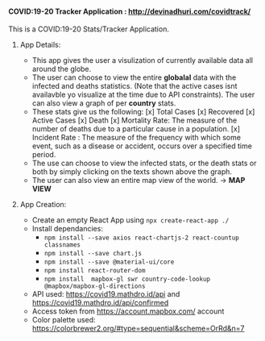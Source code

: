 #### COVID:19-20 Tracker Application : http://devinadhuri.com/covidtrack/

This is a COVID:19-20 Stats/Tracker Application.  <br />

1. App Details:
   - This app gives the user a visulization of currently available data all around the globe. 
   - The user can choose to view the entire **globalal** data with the infected and deaths statistics. (Note that the active cases isnt availavble yo visualize at the time due to API constraints). The user can also view a graph of per **country** stats.
   - These stats give us the following:
   [x] Total Cases 
   [x] Recovered
   [x] Active Cases
   [x] Death
   [x] Mortality Rate: The measure of the number of deaths due to a particular cause in a population. 
   [x] Incident Rate : The measure of the frequency with which some event, such as a disease or accident, occurs over a specified time period.
   - The use can choose to view the infected stats, or the death stats or both by simply clicking on the texts shown above the graph. 
   - The user can also view an entire map view of the world. -> **MAP VIEW**
   
2. App Creation:
   - Create an empty React App using ```npx create-react-app ./``` 
   - Install dependancies: 
     - ```npm install --save axios react-chartjs-2 react-countup classnames```
     - ```npm install --save chart.js```
     - ```npm install --save @material-ui/core```
     - ```npm install react-router-dom```
     - ```npm install  mapbox-gl swr country-code-lookup @mapbox/mapbox-gl-directions```
   - API used: https://covid19.mathdro.id/api and https://covid19.mathdro.id/api/confirmed
   - Access token from https://account.mapbox.com/ account
   - Color palette used: https://colorbrewer2.org/#type=sequential&scheme=OrRd&n=7


